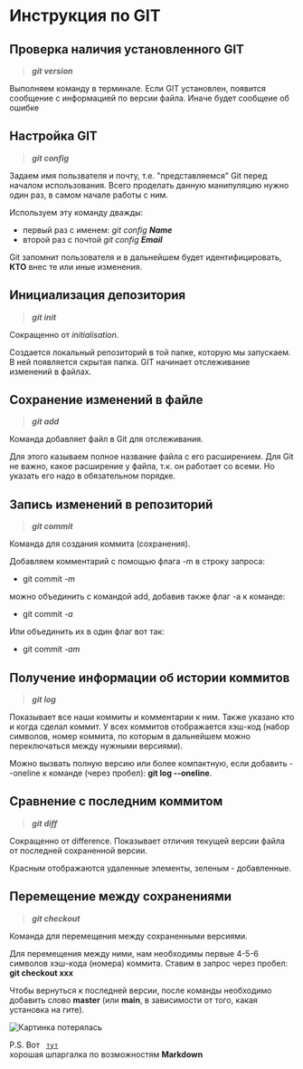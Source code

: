 # Инструкция по GIT
## Проверка наличия установленного GIT
>***git version***

Выполняем команду в терминале. Если GIT установлен, появится сообщение с информацией по версии файла. Иначе будет сообщеие об ошибке

## Настройка GIT
>***git config***

Задаем имя пользвателя и почту, т.е. "представляемся" Git перед началом использования. Всего проделать данную манипуляцию нужно один раз, в самом начале работы с ним.

Используем эту команду дважды: 
* первый раз с именем: _git config **Name**_
* второй раз с почтой _git config **Email**_

Git запомнит пользователя и в дальнейшем будет идентифицировать, **КТО** внес те или иные изменения. 
## Инициализация депозитория 
>***git init*** 

Сокращенно от _initialisation_. 

Создается локальный репозиторий в той папке, которую мы запускаем. В ней появляется скрытая папка. GIT начинает отслеживание изменений в файлах.  
## Сохранение изменений в файле 
>***git add***  

Команда добавляет файл в Git для отслеживания. 

Для этого казываем полное название файла с его расширением. Для Git не важно, какое расширение у файла, т.к. он работает со всеми. Но указать его надо в обязательном порядке.
 
## Запись изменений в репозиторий
>***git commit*** 

Команда для создания коммита (сохранения). 

Добавляем комментарий с помощью флага -m в строку запроса:
* git commit _-m_

 можно объединить с командой add, добавив также флаг -a к команде: 
 
 * git commit _-a_

Или объединить их в один флаг вот так: 
  * git commit _-am_

## Получение информации об истории коммитов 
>***git log***

Показывает все наши коммиты и комментарии к ним. Также указано кто и когда сделал коммит. У всех коммитов отображается хэш-код (набор символов, номер коммита, по которым в дальнейшем можно переключаться между нужными версиями). 

Можно вызвать полную версию или более компактную, если добавить --oneline к команде (через пробел): **git log --oneline**.

 
## Сравнение с последним коммитом 
>***git diff***

Сокращенно от difference. Показывает отличия текущей версии файла от последней сохраненной версии. 

Красным отображаются удаленные элементы, зеленым - добавленные.  

## Перемещение между сохранениями 
>***git checkout***

Команда для перемещения между сохраненными версиями. 

Для перемещения между ними, нам необходимы первые 4-5-6 символов хэш-кода (номера) коммита. Ставим в запрос через пробел: **git checkout xxx**

Чтобы вернуться к последней версии, после команды необходимо добавить слово **master** (или **main**, в зависимости от того, какая установка на гите).

![Картинка потерялась](logo2.jpg)

P.S. Вот <code> [тут](http://ilfire.ru/kompyutery/shpargalka-po-sintaksisu-markdown-markdaun-so-vsemi-samymi-populyarnymi-tegami/?upm_export=print#:~:text=%D1%80%D0%B5%D0%B0%D0%BB%D0%B8%D0%B7%D0%BE%D0%B2%D0%B0%D0%BD%D0%BE%20%D0%B4%D1%80%D1%83%D0%B3%D0%B8%D0%BC%20%D1%81%D0%BF%D0%BE%D1%81%D0%BE%D0%B1%D0%BE%D0%BC-,%D0%AF%D0%BA%D0%BE%D1%80%D1%8F%20%D0%B2%20Markdown%20(%D0%BC%D0%B0%D1%80%D0%BA%D0%B4%D0%B0%D1%83%D0%BD),%D0%BD%D0%B0%20%D1%8D%D1%82%D0%BE%D1%82%20%D1%8F%D0%BA%D0%BE%D1%80%D1%8C%3A%20%D0%A2%D0%B5%D0%BA%D1%81%D1%82%20%D1%81%D1%81%D1%8B%D0%BB%D0%BA%D0%B8%20) </code> хорошая шпаргалка по возможностям **Markdown**
